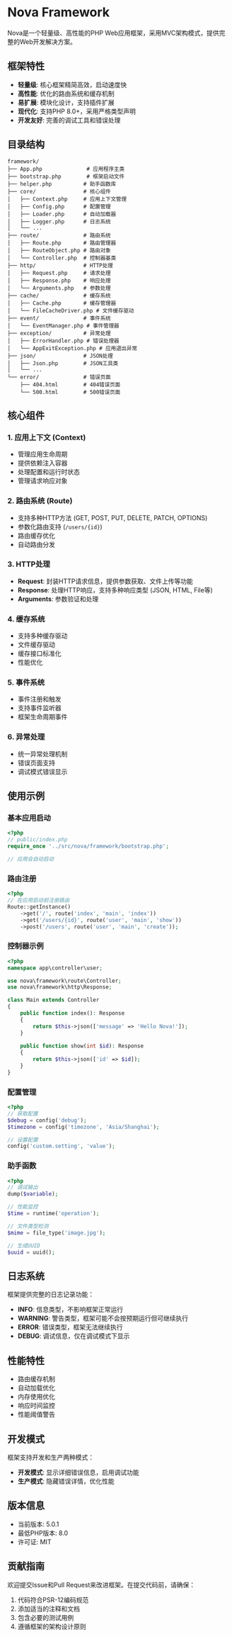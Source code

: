 # Nova Framework

Nova是一个轻量级、高性能的PHP Web应用框架，采用MVC架构模式，提供完整的Web开发解决方案。

## 框架特性

- **轻量级**: 核心框架精简高效，启动速度快
- **高性能**: 优化的路由系统和缓存机制
- **易扩展**: 模块化设计，支持插件扩展
- **现代化**: 支持PHP 8.0+，采用严格类型声明
- **开发友好**: 完善的调试工具和错误处理

## 目录结构

```
framework/
├── App.php              # 应用程序主类
├── bootstrap.php        # 框架启动文件
├── helper.php          # 助手函数库
├── core/               # 核心组件
│   ├── Context.php     # 应用上下文管理
│   ├── Config.php      # 配置管理
│   ├── Loader.php      # 自动加载器
│   ├── Logger.php      # 日志系统
│   └── ...
├── route/              # 路由系统
│   ├── Route.php       # 路由管理器
│   ├── RouteObject.php # 路由对象
│   └── Controller.php  # 控制器基类
├── http/               # HTTP处理
│   ├── Request.php     # 请求处理
│   ├── Response.php    # 响应处理
│   └── Arguments.php   # 参数处理
├── cache/              # 缓存系统
│   ├── Cache.php       # 缓存管理器
│   └── FileCacheDriver.php # 文件缓存驱动
├── event/              # 事件系统
│   └── EventManager.php # 事件管理器
├── exception/          # 异常处理
│   ├── ErrorHandler.php # 错误处理器
│   └── AppExitException.php # 应用退出异常
├── json/               # JSON处理
│   ├── Json.php        # JSON工具类
│   └── ...
└── error/              # 错误页面
    ├── 404.html        # 404错误页面
    └── 500.html        # 500错误页面
```

## 核心组件

### 1. 应用上下文 (Context)
- 管理应用生命周期
- 提供依赖注入容器
- 处理配置和运行时状态
- 管理请求响应对象

### 2. 路由系统 (Route)
- 支持多种HTTP方法 (GET, POST, PUT, DELETE, PATCH, OPTIONS)
- 参数化路由支持 (`/users/{id}`)
- 路由缓存优化
- 自动路由分发

### 3. HTTP处理
- **Request**: 封装HTTP请求信息，提供参数获取、文件上传等功能
- **Response**: 处理HTTP响应，支持多种响应类型 (JSON, HTML, File等)
- **Arguments**: 参数验证和处理

### 4. 缓存系统
- 支持多种缓存驱动
- 文件缓存驱动
- 缓存接口标准化
- 性能优化

### 5. 事件系统
- 事件注册和触发
- 支持事件监听器
- 框架生命周期事件

### 6. 异常处理
- 统一异常处理机制
- 错误页面支持
- 调试模式错误显示

## 使用示例

### 基本应用启动

```php
<?php
// public/index.php
require_once '../src/nova/framework/bootstrap.php';

// 应用会自动启动
```

### 路由注册

```php
<?php
// 在应用启动前注册路由
Route::getInstance()
    ->get('/', route('index', 'main', 'index'))
    ->get('/users/{id}', route('user', 'main', 'show'))
    ->post('/users', route('user', 'main', 'create'));
```

### 控制器示例

```php
<?php
namespace app\controller\user;

use nova\framework\route\Controller;
use nova\framework\http\Response;

class Main extends Controller
{
    public function index(): Response
    {
        return $this->json(['message' => 'Hello Nova!']);
    }
    
    public function show(int $id): Response
    {
        return $this->json(['id' => $id]);
    }
}
```

### 配置管理

```php
<?php
// 获取配置
$debug = config('debug');
$timezone = config('timezone', 'Asia/Shanghai');

// 设置配置
config('custom.setting', 'value');
```

### 助手函数

```php
<?php
// 调试输出
dump($variable);

// 性能监控
$time = runtime('operation');

// 文件类型检测
$mime = file_type('image.jpg');

// 生成UUID
$uuid = uuid();
```

## 日志系统

框架提供完整的日志记录功能：

- **INFO**: 信息类型，不影响框架正常运行
- **WARNING**: 警告类型，框架可能不会按预期运行但可继续执行  
- **ERROR**: 错误类型，框架无法继续执行
- **DEBUG**: 调试信息，仅在调试模式下显示

## 性能特性

- 路由缓存机制
- 自动加载优化
- 内存使用优化
- 响应时间监控
- 性能阈值警告

## 开发模式

框架支持开发和生产两种模式：

- **开发模式**: 显示详细错误信息，启用调试功能
- **生产模式**: 隐藏错误详情，优化性能

## 版本信息

- 当前版本: 5.0.1
- 最低PHP版本: 8.0
- 许可证: MIT

## 贡献指南

欢迎提交Issue和Pull Request来改进框架。在提交代码前，请确保：

1. 代码符合PSR-12编码规范
2. 添加适当的注释和文档
3. 包含必要的测试用例
4. 遵循框架的架构设计原则